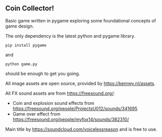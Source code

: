 ## Coin Collector!

Basic game written in pygame exploring some foundational concepts of game design.

The only dependency is the latest python and pygame library. 

`pip install pygame`

and

`python game.py`

should be enough to get you going.


All image assets are open source, provided by https://kenney.nl/assets.

All FX sound assets are from https://freesound.org/:
- Coin and explosion sound effects from https://freesound.org/people/ProjectsU012/sounds/341695
- Game over effect from https://freesound.org/people/myfox14/sounds/382310/ 

Main title by https://soundcloud.com/voicelessreason and is free to use.
